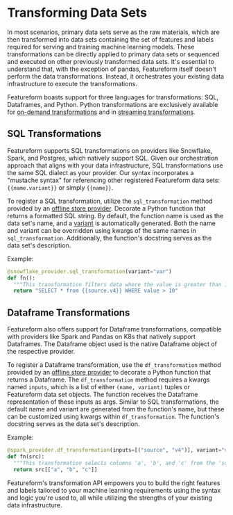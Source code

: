 # Transforming Data Sets

In most scenarios, primary data sets serve as the raw materials, which are then transformed into data sets containing the set of features and labels required for serving and training machine learning models. These transformations can be directly applied to primary data sets or sequenced and executed on other previously transformed data sets. It's essential to understand that, with the exception of pandas, Featureform itself doesn't perform the data transformations. Instead, it orchestrates your existing data infrastructure to execute the transformations.

Featureform boasts support for three languages for transformations: SQL, Dataframes, and Python. Python transformations are exclusively available for [on-demand transformations](../concepts/on-demand-features-request-time.md) and in [streaming transformations](../concepts/streaming.md).

## SQL Transformations

Featureform supports SQL transformations on providers like Snowflake, Spark, and Postgres, which natively support SQL. Given our orchestration approach that aligns with your data infrastructure, SQL transformations use the same SQL dialect as your provider. Our syntax incorporates a "mustache syntax" for referencing other registered Featureform data sets: `{{name.variant}}` or simply `{{name}}`.

To register a SQL transformation, utilize the `sql_transformation` method provided by an [offline store provider](../providers/offline-store.md). Decorate a Python function that returns a formatted SQL string. By default, the function name is used as the data set's name, and a [variant](../concepts/versioning-and-variants.md) is automatically generated. Both the name and variant can be overridden using kwargs of the same names in `sql_transformation`. Additionally, the function's docstring serves as the data set's description.

Example:

```python
@snowflake_provider.sql_transformation(variant="var")
def fn():
  """This transformation filters data where the value is greater than 10."""
  return "SELECT * from {{source.v4}} WHERE value > 10"
```

## Dataframe Transformations

Featureform also offers support for Dataframe transformations, compatible with providers like Spark and Pandas on K8s that natively support Dataframes. The Dataframe object used is the native Dataframe object of the respective provider.

To register a Dataframe transformation, use the `df_transformation` method provided by an [offline store provider](../providers/offline-store.md) to decorate a Python function that returns a Dataframe. The `df_transformation` method requires a kwargs named `inputs`, which is a list of either `(name, variant)` tuples or Featureform data set objects. The function receives the Dataframe representation of these inputs as args. Similar to SQL transformations, the default name and variant are generated from the function's name, but these can be customized using kwargs within `df_transformation`. The function's docstring serves as the data set's description.

Example:

```python
@spark_provider.df_transformation(inputs=[("source", "v4")], variant="var")
def fn(src):
  """This transformation selects columns 'a', 'b', and 'c' from the 'source' dataset."""
  return src[["a", "b", "c"]]
```

Featureform's transformation API empowers you to build the right features and labels tailored to your machine learning requirements using the syntax and logic you're used to, all while utilizing the strengths of your existing data infrastructure.
